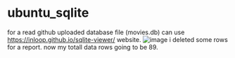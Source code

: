 # ubuntu_sqlite
for a read github uploaded database file (movies.db) can use https://inloop.github.io/sqlite-viewer/ website. 
![image](https://user-images.githubusercontent.com/57815814/141606029-f569e41f-81df-49f4-a527-b930a1de8fcc.png)
i deleted some rows for a report. now my totall data rows going to be 89.

